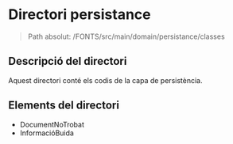 # Directori persistance

> Path absolut: /FONTS/src/main/domain/persistance/classes

## Descripció del directori
Aquest directori conté els codis de la capa de persistència.

## Elements del directori
 
- DocumentNoTrobat
- InformacióBuida